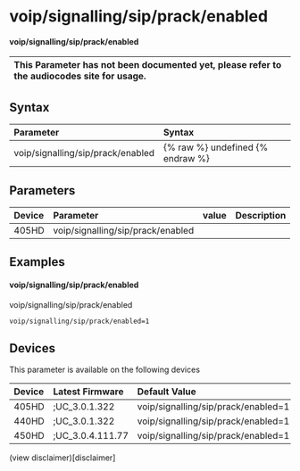 ﻿---
description: voip/signalling/sip/prack/enabled
search:
    keywords: ['voip','signalling','sip','prack','enabled']
---

# voip/signalling/sip/prack/enabled

#### voip/signalling/sip/prack/enabled


| This Parameter has not been documented yet, please refer to the audiocodes site for usage.  |
| :--- |

## Syntax
| Parameter | Syntax |
| :--- | :--- |
|voip/signalling/sip/prack/enabled | {% raw %} undefined {% endraw %} |

## Parameters
|Device|Parameter|value|Description|
|:---|:---|:---|:---|
| 405HD | voip/signalling/sip/prack/enabled |  |  |

## Examples
#### voip/signalling/sip/prack/enabled

voip/signalling/sip/prack/enabled

```
voip/signalling/sip/prack/enabled=1
```

## Devices
This parameter is available on the following devices

| Device | Latest Firmware | Default Value |
|:---|:---|:---|
| 405HD | ;UC_3.0.1.322 | voip/signalling/sip/prack/enabled=1 
| 440HD | ;UC_3.0.1.322 | voip/signalling/sip/prack/enabled=1 
| 450HD | ;UC_3.0.4.111.77 | voip/signalling/sip/prack/enabled=1 

(view disclaimer)[disclaimer]
